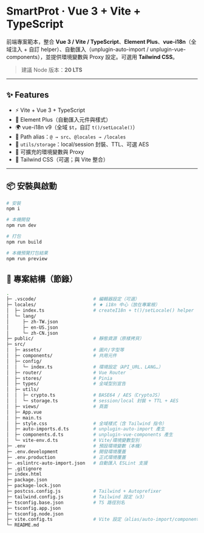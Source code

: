 # SmartProt · Vue 3 + Vite + TypeScript

前端專案範本，整合 **Vue 3 / Vite / TypeScript**、**Element Plus**、**vue-i18n**（全域注入 + 自訂 helper）、自動匯入（unplugin-auto-import / unplugin-vue-components），並提供環境變數與 Proxy 設定。可選用 **Tailwind CSS**。

> 建議 Node 版本：**20 LTS**

---

## ✨ Features

- ⚡️ Vite + Vue 3 + TypeScript  
- 🧩 Element Plus（自動匯入元件與樣式）  
- 🌍 vue-i18n v9（全域 `$t`，自訂 `t()/setLocale()`）  
- 🧭 Path alias：`@ → src`、`@locales → /locales`  
- 🔐 `utils/storage`：local/session 封裝、TTL、可選 AES  
- 🧰 可擴充的環境變數與 Proxy  
- 🎨 Tailwind CSS（可選；與 Vite 整合）

---

## 📦 安裝與啟動

```bash
# 安裝
npm i

# 本機開發
npm run dev

# 打包
npm run build

# 本機預覽打包結果
npm run preview
``` 


## 📁 專案結構（節錄）

```bash
.
├─ .vscode/                     # 編輯器設定（可選）
├─ locales/                     # ★ i18n 中心（放在專案根）
│  ├─ index.ts                  # createI18n + t()/setLocale() helper
│  └─ lang/
│     ├─ zh-TW.json
│     ├─ en-US.json
│     └─ zh-CN.json
├─ public/                      # 靜態資源（原樣拷貝）
├─ src/
│  ├─ assets/                   # 圖片/字型等
│  ├─ components/               # 共用元件
│  ├─ config/
│  │  └─ index.ts               # 環境設定（API_URL、LANG…）
│  ├─ router/                   # Vue Router
│  ├─ stores/                   # Pinia
│  ├─ types/                    # 全域型別宣告
│  ├─ utils/
│  │  ├─ crypto.ts              # BASE64 / AES（CryptoJS）
│  │  └─ storage.ts             # session/local 封裝 + TTL + AES
│  ├─ views/                    # 頁面
│  ├─ App.vue
│  ├─ main.ts
│  ├─ style.css                 # 全域樣式（含 Tailwind 指令）
│  ├─ auto-imports.d.ts         # unplugin-auto-import 產生
│  ├─ components.d.ts           # unplugin-vue-components 產生
│  └─ vite-env.d.ts             # Vite/環境變數型別
├─ .env                         # 預設環境變數（本機）
├─ .env.development             # 開發環境覆蓋
├─ .env.production              # 正式環境覆蓋
├─ .eslintrc-auto-import.json   # 自動匯入 ESLint 支援
├─ .gitignore
├─ index.html
├─ package.json
├─ package-lock.json
├─ postcss.config.js            # Tailwind + Autoprefixer
├─ tailwind.config.js           # Tailwind 設定（v3）
├─ tsconfig.base.json           # TS 路徑別名
├─ tsconfig.app.json
├─ tsconfig.node.json
├─ vite.config.ts               # Vite 設定（alias/auto-import/components/proxy）
└─ README.md
``` 